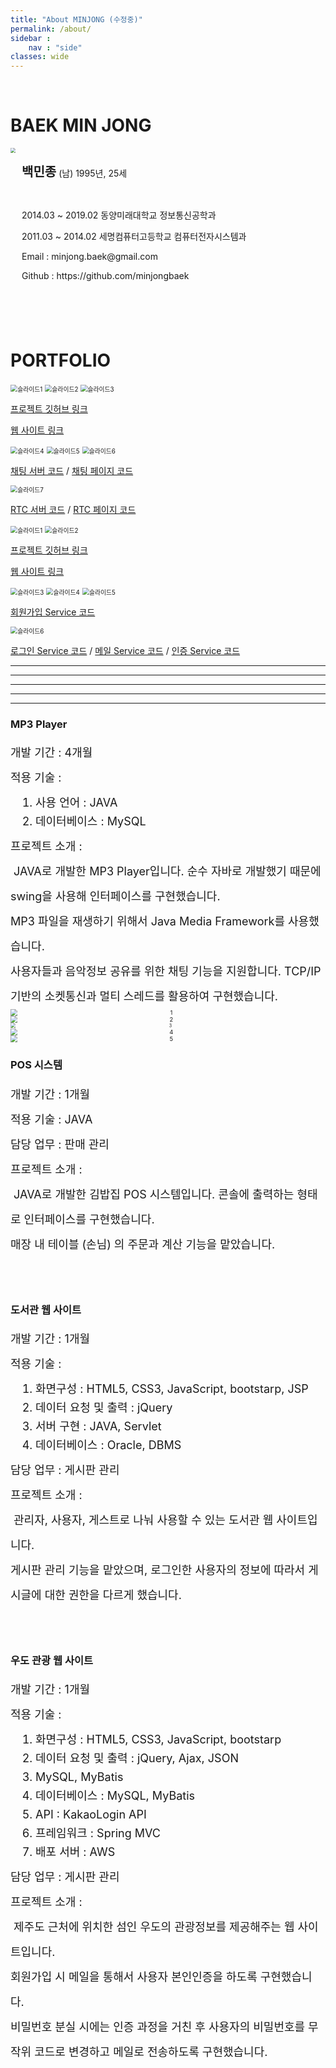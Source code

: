 ```yaml
---
title: "About MINJONG (수정중)"
permalink: /about/
sidebar : 
    nav : "side"
classes: wide
---
```


<br>

# BAEK MIN JONG

<div>
    <img src="/assets/images/posts/about/bio-photo12.jpg" style="zoom:50%; display: inline-block; float: left" />
    <div style="height: 236px; display: flex; align-items: center; font-size:14px;">
        <div style="margin-left: 10px;">
            <p><span style="font-size: 20px; font-weight: bold">백민종</span> (남) 1995년, 25세</p><br>
            <p>2014.03 ~ 2019.02 동양미래대학교 정보통신공학과</p>
            <p>2011.03 ~ 2014.02 세명컴퓨터고등학교 컴퓨터전자시스템과</p>
            <p>Email : minjong.baek@gmail.com</p>
            <p>Github : <a src="https://github.com/minjongbaek">https://github.com/minjongbaek</a></p>
        </div>
    </div>
</div>

<br><br>

# PORTFOLIO

<img src="/assets/images/portfolio/1/1.PNG" alt="슬라이드1" style="zoom:70%;" />

<img src="/assets/images/portfolio/1/2.PNG" alt="슬라이드2" style="zoom:70%;"/>

<img src="/assets/images/portfolio/1/3.PNG" alt="슬라이드3" style="zoom:70%;"/>

[프로젝트 깃허브 링크](https://github.com/minjongbaek/TOTI)

[웹 사이트 링크](https://yal-toti.tk/toti)

<img src="/assets/images/portfolio/1/4.PNG" alt="슬라이드4" style="zoom:70%;"/>

<img src="/assets/images/portfolio/1/5.PNG" alt="슬라이드5" style="zoom:70%;"/>

<img src="/assets/images/portfolio/1/6.PNG" alt="슬라이드6" style="zoom:70%;"/>

[채팅 서버 코드]( https://github.com/minjongbaek/TOTI/blob/minjong/TOTI-node/toti-chat-server.js ) / [채팅 페이지 코드]( https://github.com/minjongbaek/TOTI/blob/minjong/TOTI/src/main/webapp/WEB-INF/views/baek/chat/chatPage.jsp )

<img src="/assets/images/portfolio/1/7.PNG" alt="슬라이드7" style="zoom:70%;"/>

[RTC 서버 코드]( https://github.com/minjongbaek/TOTI/blob/minjong/TOTI-node/toti-rtc-server.js ) / [RTC 페이지 코드]( https://github.com/minjongbaek/TOTI/blob/minjong/TOTI/src/main/webapp/WEB-INF/views/baek/chat/rtcPage.jsp )

<img src="/assets/images/portfolio/2/1.PNG" alt="슬라이드1" style="zoom:70%;"/>

<img src="/assets/images/portfolio/2/2.PNG" alt="슬라이드2" style="zoom:70%;"/>

[프로젝트 깃허브 링크]( https://github.com/minjongbaek/project_udo )

[웹 사이트 링크]( http://ec2-13-209-40-173.ap-northeast-2.compute.amazonaws.com:8080/Udo_Client/main.html )

<img src="/assets/images/portfolio/2/3.PNG" alt="슬라이드3" style="zoom:70%;"/>

<img src="/assets/images/portfolio/2/4.PNG" alt="슬라이드4" style="zoom:70%;"/>

<img src="/assets/images/portfolio/2/5.PNG" alt="슬라이드5" style="zoom:70%;"/>

[회원가입 Service 코드]( https://github.com/minjongbaek/project_udo/blob/master/Udo/src/main/java/com/wad/udo/member/service/SignUpService.java ) 

<img src="/assets/images/portfolio/2/6.PNG" alt="슬라이드6" style="zoom:70%;"/>

[로그인 Service 코드]( https://github.com/minjongbaek/project_udo/blob/master/Udo/src/main/java/com/wad/udo/member/service/LoginService.java ) / [메일 Service 코드]( https://github.com/minjongbaek/project_udo/blob/master/Udo/src/main/java/com/wad/udo/member/service/MailService.java ) / [인증 Service 코드](https://github.com/minjongbaek/project_udo/blob/master/Udo/src/main/java/com/wad/udo/member/service/VerifyService.java )

---

---

---

---

---



<div>
    <h3>MP3 Player</h3>
    <div style="font-size: 18px; line-height:40px">
        개발 기간 : 4개월 <br>
        적용 기술 : <br>
        <ol style="padding: 0; margin: 5px 0; margin-left: 40px; line-height: 30px;">
            <li>사용 언어 : JAVA</li>
            <li>데이터베이스 : MySQL</li>
        </ol>
        프로젝트 소개 : <br>
        &nbsp;JAVA로 개발한 MP3 Player입니다. 순수 자바로 개발했기 때문에 swing을 사용해 인터페이스를 구현했습니다.<br>
        MP3 파일을 재생하기 위해서 Java Media Framework를 사용했습니다.<br>
        사용자들과 음악정보 공유를 위한 채팅 기능을 지원합니다. TCP/IP 기반의 소켓통신과 멀티 스레드를 활용하여 구현했습니다.
    </div>
</div>



<img src="\assets\images\posts\about\port1\1.PNG" alt="1" style="zoom: 67%; text-align:center; display:block; margin:0 auto" />



<img src="\assets\images\posts\about\port1\2.PNG" alt="2" style="zoom:67%; text-align:center; display:block; margin:0 auto" />



<img src="\assets\images\posts\about\port1\3.PNG" alt="3" style="zoom: 50%; text-align:center; display:block; margin:0 auto" />



<img src="\assets\images\posts\about\port1\4.PNG" alt="4" style="zoom:67%; text-align:center; display:block; margin:0 auto" />



<img src="\assets\images\posts\about\port1\5.PNG" alt="5" style="zoom:67%; text-align:center; display:block; margin:0 auto" />





<div>
    <h3>POS 시스템</h3>
    <div style="font-size: 18px; line-height:40px">
        개발 기간 : 1개월 <br>
        적용 기술 : JAVA <br>
        담당 업무 : 판매 관리 <br>
        프로젝트 소개 : <br>
        &nbsp;JAVA로 개발한 김밥집 POS 시스템입니다. 콘솔에 출력하는 형태로 인터페이스를 구현했습니다.<br>
        매장 내 테이블 (손님) 의 주문과 계산 기능을 맡았습니다.
    </div>
</div>

<br><br>

<div>
    <h3>도서관 웹 사이트</h3>
    <div style="font-size: 18px; line-height:40px">
        개발 기간 : 1개월 <br>
        적용 기술 : <br>
        <ol style="padding: 0; margin: 5px 0; margin-left: 40px; line-height: 30px;">
            <li>화면구성 : HTML5, CSS3, JavaScript, bootstarp, JSP</li>
            <li>데이터 요청 및 출력 : jQuery </li>
            <li>서버 구현 : JAVA, Servlet </li>
            <li>데이터베이스 : Oracle, DBMS</li>
        </ol>
        담당 업무 : 게시판 관리 <br>
        프로젝트 소개 : <br>
        &nbsp;관리자, 사용자, 게스트로 나눠 사용할 수 있는 도서관 웹 사이트입니다.<br>
        게시판 관리 기능을 맡았으며, 로그인한 사용자의 정보에 따라서 게시글에 대한 권한을 다르게 했습니다.
    </div>
</div>

<br><br>

<div>
    <h3>우도 관광 웹 사이트</h3>
    <div style="font-size: 18px; line-height:40px">
        개발 기간 : 1개월 <br>
        적용 기술 : <br>
        <ol style="padding: 0; margin: 5px 0; margin-left: 40px; line-height: 30px;">
            <li>화면구성 : HTML5, CSS3, JavaScript, bootstarp</li>
            <li>데이터 요청 및 출력 : jQuery, Ajax, JSON</li>
            <li>MySQL, MyBatis</li>
            <li>데이터베이스 : MySQL, MyBatis</li>
            <li>API : KakaoLogin API</li>
            <li>프레임워크 : Spring MVC</li>
            <li>배포 서버 : AWS</li>
        </ol>
        담당 업무 : 게시판 관리 <br>
        프로젝트 소개 : <br>
        &nbsp;제주도 근처에 위치한 섬인 우도의 관광정보를 제공해주는 웹 사이트입니다.<br>
        회원가입 시 메일을 통해서 사용자 본인인증을 하도록 구현했습니다.<br>
        비밀번호 분실 시에는 인증 과정을 거친 후 사용자의 비밀번호를 무작위 코드로 변경하고 메일로 전송하도록 구현했습니다.
    </div>
</div>

